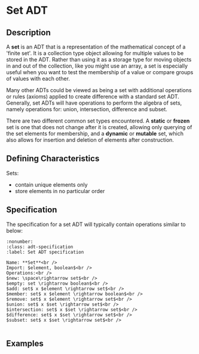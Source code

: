 # Set ADT

## Description
A **set** is an ADT that is a representation of the mathematical concept of a 'finite set'. It is a collection type object allowing for multiple values to be stored in the ADT. Rather than using it as a storage type for moving objects in and out of the collection, like you might use an array, a set is especially useful when you want to test the membership of a value or compare groups of values with each other.

Many other ADTs could be viewed as being a set with additional operations or rules (axioms) applied to create difference with a standard set ADT. Generally, set ADTs will have operations to perform the algebra of sets, namely operations for: union, intersection, difference and subset.

There are two different common set types encountered. A **static** or **frozen** set is one that does not change after it is created, allowing only querying of the set elements for membership, and a **dynamic** or **mutable** set, which also allows for insertion and deletion of elements after construction.

## Defining Characteristics
Sets:
- contain unique elements only
- store elements in no particular order

## Specification

The specification for a set ADT will typically contain operations similar to below:

```{prf:definition}
:nonumber:
:class: adt-specification
:label: Set ADT specification

Name: **Set**<br />
Import: $element, boolean$<br />
Operations:<br />
$new: \space\rightarrow set$<br />
$empty: set \rightarrow boolean$<br />
$add: set$ x $element \rightarrow set$<br />
$member: set$ x $element \rightarrow boolean$<br />
$remove: set$ x $element \rightarrow set$<br />
$union: set$ x $set \rightarrow set$<br />
$intersection: set$ x $set \rightarrow set$<br />
$difference: set$ x $set \rightarrow set$<br />
$subset: set$ x $set \rightarrow set$<br />


```



## Examples
